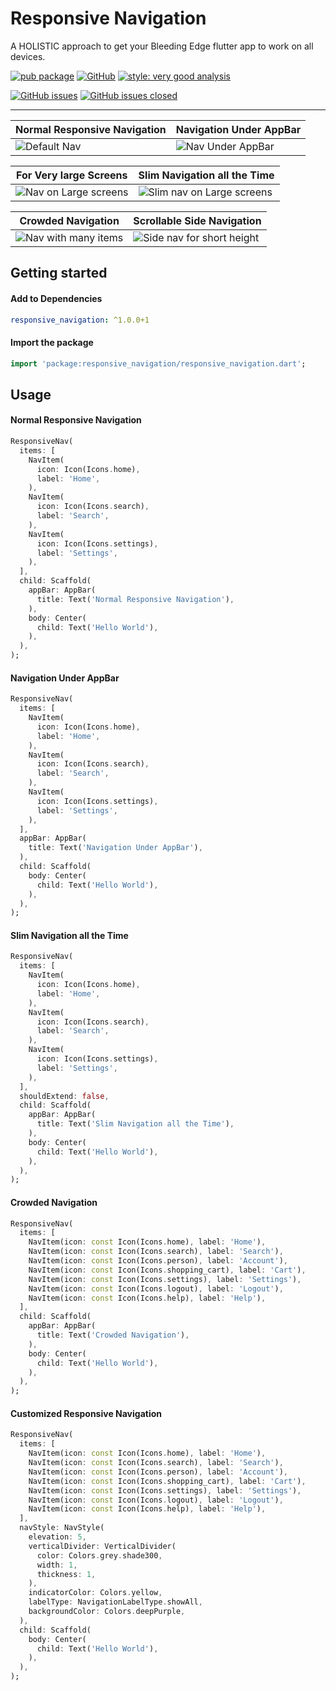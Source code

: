# Responsive Navigation

A HOLISTIC approach to get your Bleeding Edge flutter app to work on all devices.

[![pub package][package_svg]](https://pub.dev/packages/responsive_navigation)
[![GitHub][license_svg]](https://pub.dev/packages/responsive_navigation/license)
[![style: very good analysis][lints_svg]](https://pub.dev/packages/very_good_analysis)

[![GitHub issues][issues_svg]](https://github.com/OutdatedGuy/responsive_navigation/issues)
[![GitHub issues closed][issues_closed_svg]](https://github.com/OutdatedGuy/responsive_navigation/issues?q=is%3Aissue+is%3Aclosed)

<hr />

| Normal Responsive Navigation      | Navigation Under AppBar            |
| --------------------------------- | ---------------------------------- |
| ![Default Nav][normal_responsive] | ![Nav Under AppBar][under_app_bar] |

| For Very large Screens                      | Slim Navigation all the Time                |
| ------------------------------------------- | ------------------------------------------- |
| ![Nav on Large screens][very_large_screens] | ![Slim nav on Large screens][slim_nav_rail] |

| Crowded Navigation                  | Scrollable Side Navigation                   |
| ----------------------------------- | -------------------------------------------- |
| ![Nav with many items][crowded_nav] | ![Side nav for short height][scrollable_nav] |

## Getting started

#### Add to Dependencies

```yaml
responsive_navigation: ^1.0.0+1
```

#### Import the package

```dart
import 'package:responsive_navigation/responsive_navigation.dart';
```

## Usage

#### Normal Responsive Navigation

```dart
ResponsiveNav(
  items: [
    NavItem(
      icon: Icon(Icons.home),
      label: 'Home',
    ),
    NavItem(
      icon: Icon(Icons.search),
      label: 'Search',
    ),
    NavItem(
      icon: Icon(Icons.settings),
      label: 'Settings',
    ),
  ],
  child: Scaffold(
    appBar: AppBar(
      title: Text('Normal Responsive Navigation'),
    ),
    body: Center(
      child: Text('Hello World'),
    ),
  ),
);
```

#### Navigation Under AppBar

```dart
ResponsiveNav(
  items: [
    NavItem(
      icon: Icon(Icons.home),
      label: 'Home',
    ),
    NavItem(
      icon: Icon(Icons.search),
      label: 'Search',
    ),
    NavItem(
      icon: Icon(Icons.settings),
      label: 'Settings',
    ),
  ],
  appBar: AppBar(
    title: Text('Navigation Under AppBar'),
  ),
  child: Scaffold(
    body: Center(
      child: Text('Hello World'),
    ),
  ),
);
```

#### Slim Navigation all the Time

```dart
ResponsiveNav(
  items: [
    NavItem(
      icon: Icon(Icons.home),
      label: 'Home',
    ),
    NavItem(
      icon: Icon(Icons.search),
      label: 'Search',
    ),
    NavItem(
      icon: Icon(Icons.settings),
      label: 'Settings',
    ),
  ],
  shouldExtend: false,
  child: Scaffold(
    appBar: AppBar(
      title: Text('Slim Navigation all the Time'),
    ),
    body: Center(
      child: Text('Hello World'),
    ),
  ),
);
```

#### Crowded Navigation

```dart
ResponsiveNav(
  items: [
    NavItem(icon: const Icon(Icons.home), label: 'Home'),
    NavItem(icon: const Icon(Icons.search), label: 'Search'),
    NavItem(icon: const Icon(Icons.person), label: 'Account'),
    NavItem(icon: const Icon(Icons.shopping_cart), label: 'Cart'),
    NavItem(icon: const Icon(Icons.settings), label: 'Settings'),
    NavItem(icon: const Icon(Icons.logout), label: 'Logout'),
    NavItem(icon: const Icon(Icons.help), label: 'Help'),
  ],
  child: Scaffold(
    appBar: AppBar(
      title: Text('Crowded Navigation'),
    ),
    body: Center(
      child: Text('Hello World'),
    ),
  ),
);
```

#### Customized Responsive Navigation

```dart
ResponsiveNav(
  items: [
    NavItem(icon: const Icon(Icons.home), label: 'Home'),
    NavItem(icon: const Icon(Icons.search), label: 'Search'),
    NavItem(icon: const Icon(Icons.person), label: 'Account'),
    NavItem(icon: const Icon(Icons.shopping_cart), label: 'Cart'),
    NavItem(icon: const Icon(Icons.settings), label: 'Settings'),
    NavItem(icon: const Icon(Icons.logout), label: 'Logout'),
    NavItem(icon: const Icon(Icons.help), label: 'Help'),
  ],
  navStyle: NavStyle(
    elevation: 5,
    verticalDivider: VerticalDivider(
      color: Colors.grey.shade300,
      width: 1,
      thickness: 1,
    ),
    indicatorColor: Colors.yellow,
    labelType: NavigationLabelType.showAll,
    backgroundColor: Colors.deepPurple,
  ),
  child: Scaffold(
    body: Center(
      child: Text('Hello World'),
    ),
  ),
);
```

<!-- Badges URLs -->

[package_svg]: https://img.shields.io/pub/v/responsive_navigation.svg?color=blueviolet
[license_svg]: https://img.shields.io/github/license/OutdatedGuy/responsive_navigation.svg?color=purple
[lints_svg]: https://img.shields.io/badge/style-very_good_analysis-B22C89.svg
[issues_svg]: https://img.shields.io/github/issues/OutdatedGuy/responsive_navigation.svg
[issues_closed_svg]: https://img.shields.io/github/issues-closed/OutdatedGuy/responsive_navigation.svg?color=green

<!-- Gifs URLs -->

[normal_responsive]: https://user-images.githubusercontent.com/74326345/183288726-87be9476-0f8e-4c0b-abf0-8306409e735d.gif
[under_app_bar]: https://user-images.githubusercontent.com/74326345/183288739-9bf7e9ad-7b83-4cff-a7ce-8de0f1283afe.gif
[very_large_screens]: https://user-images.githubusercontent.com/74326345/183288744-a8f8b15d-ff62-42fc-bd41-7937c778d351.gif
[slim_nav_rail]: https://user-images.githubusercontent.com/74326345/183288747-2d4ad2d2-0850-43c4-9057-b77291f95927.gif
[crowded_nav]: https://user-images.githubusercontent.com/74326345/183288877-be4660ce-e085-4b43-a2ed-c7675385a0ba.gif
[scrollable_nav]: https://user-images.githubusercontent.com/74326345/183288882-13d6a410-bc78-419a-bd17-c6dd6f7d0dd9.gif
